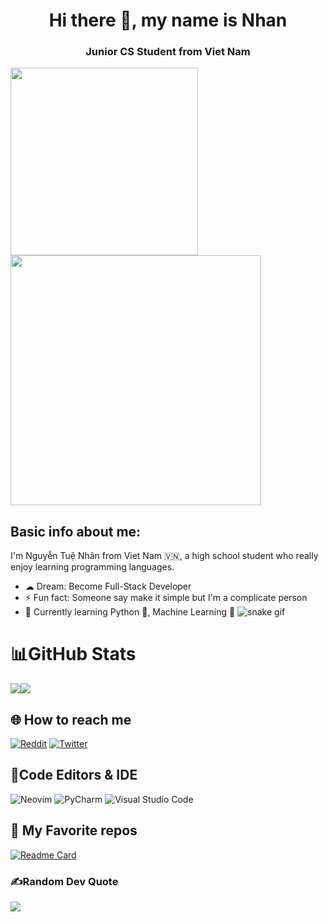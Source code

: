 <div align="center">
    <h1>Hi there 👋, my name is Nhan</h1>
    <h3></h3>
</div>

<div align="center">
    <h3>Junior CS Student from Viet Nam</h3>
</div>


<img src="https://github.com/iamverysimp1e/iamverysimp1e/blob/main/-%20Find%20%26%20Share%20on%20GIPHY.gif" width="300" allign='left' />   <img src="https://github.com/iamverysimp1e/iamverysimp1e/blob/main/giph2y.gif" width='400' allign='right' /> 

## Basic info about me:

I'm Nguyễn Tuệ Nhân from Viet Nam 🇻🇳, a high school student who really enjoy learning programming languages.

- ☁  Dream: Become Full-Stack Developer
- ⚡ Fun fact: Someone say make it simple but I'm a complicate person
- 🌱 Currently learning Python 🐍, Machine Learning 🤖 
![snake gif](https://github.com/iamverysimp1e/iamverysimp1e/blob/output/github-contribution-grid-snake.svg)

# 📊GitHub Stats

<div style="display: flex; flex-direction: row;">
 <img class="img" src="https://github-readme-stats.vercel.app/api?username=iamverysimp1e&show_icons=true&theme=gotham" />
 <img class="img" src="https://github-readme-stats.vercel.app/api/top-langs/?username=iamverysimp1e&theme=gotham&layout=compact" />
</div>

## 🌐 How to reach me 
[![Reddit](https://img.shields.io/badge/Reddit-%23FF4500.svg?logo=Reddit&logoColor=white)](https://reddit.com/user/Mr_S1mpleman) [![Twitter](https://img.shields.io/badge/Twitter-%231DA1F2.svg?logo=Twitter&logoColor=white)](https://twitter.com/S1mpleIam) 

## 📝Code Editors & IDE
![Neovim](https://img.shields.io/badge/NeoVim-%2357A143.svg?&style=for-the-badge&logo=neovim&logoColor=white)
![PyCharm](https://img.shields.io/badge/pycharm-143?style=for-the-badge&logo=pycharm&logoColor=black&color=black&labelColor=green)
![Visual Studio Code](https://img.shields.io/badge/Visual%20Studio%20Code-0078d7.svg?style=for-the-badge&logo=visual-studio-code&logoColor=white)

## 👾 My Favorite repos
[![Readme Card](https://github-readme-stats.vercel.app/api/pin/?username=iamverysimp1e&repo=Public-Dot-Files)](https://github.com/iamverysimp1e/Public-Dot-Files)

### ✍️Random Dev Quote
![](https://quotes-github-readme.vercel.app/api?type=horizontal&theme=merko)

